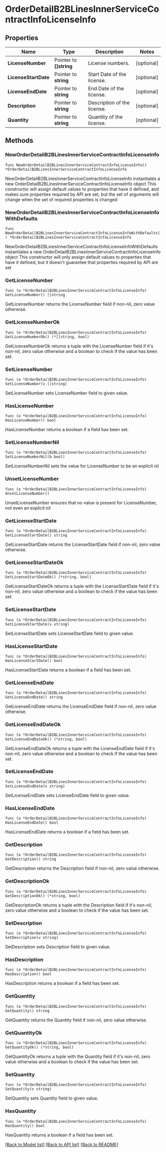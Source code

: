 # OrderDetailB2BLinesInnerServiceContractInfoLicenseInfo

## Properties

Name | Type | Description | Notes
------------ | ------------- | ------------- | -------------
**LicenseNumber** | Pointer to **[]string** | License numbers. | [optional] 
**LicenseStartDate** | Pointer to **string** | Start Date of the license. | [optional] 
**LicenseEndDate** | Pointer to **string** | End Date of the license. | [optional] 
**Description** | Pointer to **string** | Description of the license. | [optional] 
**Quantity** | Pointer to **string** | Quantity of the license. | [optional] 

## Methods

### NewOrderDetailB2BLinesInnerServiceContractInfoLicenseInfo

`func NewOrderDetailB2BLinesInnerServiceContractInfoLicenseInfo() *OrderDetailB2BLinesInnerServiceContractInfoLicenseInfo`

NewOrderDetailB2BLinesInnerServiceContractInfoLicenseInfo instantiates a new OrderDetailB2BLinesInnerServiceContractInfoLicenseInfo object
This constructor will assign default values to properties that have it defined,
and makes sure properties required by API are set, but the set of arguments
will change when the set of required properties is changed

### NewOrderDetailB2BLinesInnerServiceContractInfoLicenseInfoWithDefaults

`func NewOrderDetailB2BLinesInnerServiceContractInfoLicenseInfoWithDefaults() *OrderDetailB2BLinesInnerServiceContractInfoLicenseInfo`

NewOrderDetailB2BLinesInnerServiceContractInfoLicenseInfoWithDefaults instantiates a new OrderDetailB2BLinesInnerServiceContractInfoLicenseInfo object
This constructor will only assign default values to properties that have it defined,
but it doesn't guarantee that properties required by API are set

### GetLicenseNumber

`func (o *OrderDetailB2BLinesInnerServiceContractInfoLicenseInfo) GetLicenseNumber() []string`

GetLicenseNumber returns the LicenseNumber field if non-nil, zero value otherwise.

### GetLicenseNumberOk

`func (o *OrderDetailB2BLinesInnerServiceContractInfoLicenseInfo) GetLicenseNumberOk() (*[]string, bool)`

GetLicenseNumberOk returns a tuple with the LicenseNumber field if it's non-nil, zero value otherwise
and a boolean to check if the value has been set.

### SetLicenseNumber

`func (o *OrderDetailB2BLinesInnerServiceContractInfoLicenseInfo) SetLicenseNumber(v []string)`

SetLicenseNumber sets LicenseNumber field to given value.

### HasLicenseNumber

`func (o *OrderDetailB2BLinesInnerServiceContractInfoLicenseInfo) HasLicenseNumber() bool`

HasLicenseNumber returns a boolean if a field has been set.

### SetLicenseNumberNil

`func (o *OrderDetailB2BLinesInnerServiceContractInfoLicenseInfo) SetLicenseNumberNil(b bool)`

 SetLicenseNumberNil sets the value for LicenseNumber to be an explicit nil

### UnsetLicenseNumber
`func (o *OrderDetailB2BLinesInnerServiceContractInfoLicenseInfo) UnsetLicenseNumber()`

UnsetLicenseNumber ensures that no value is present for LicenseNumber, not even an explicit nil
### GetLicenseStartDate

`func (o *OrderDetailB2BLinesInnerServiceContractInfoLicenseInfo) GetLicenseStartDate() string`

GetLicenseStartDate returns the LicenseStartDate field if non-nil, zero value otherwise.

### GetLicenseStartDateOk

`func (o *OrderDetailB2BLinesInnerServiceContractInfoLicenseInfo) GetLicenseStartDateOk() (*string, bool)`

GetLicenseStartDateOk returns a tuple with the LicenseStartDate field if it's non-nil, zero value otherwise
and a boolean to check if the value has been set.

### SetLicenseStartDate

`func (o *OrderDetailB2BLinesInnerServiceContractInfoLicenseInfo) SetLicenseStartDate(v string)`

SetLicenseStartDate sets LicenseStartDate field to given value.

### HasLicenseStartDate

`func (o *OrderDetailB2BLinesInnerServiceContractInfoLicenseInfo) HasLicenseStartDate() bool`

HasLicenseStartDate returns a boolean if a field has been set.

### GetLicenseEndDate

`func (o *OrderDetailB2BLinesInnerServiceContractInfoLicenseInfo) GetLicenseEndDate() string`

GetLicenseEndDate returns the LicenseEndDate field if non-nil, zero value otherwise.

### GetLicenseEndDateOk

`func (o *OrderDetailB2BLinesInnerServiceContractInfoLicenseInfo) GetLicenseEndDateOk() (*string, bool)`

GetLicenseEndDateOk returns a tuple with the LicenseEndDate field if it's non-nil, zero value otherwise
and a boolean to check if the value has been set.

### SetLicenseEndDate

`func (o *OrderDetailB2BLinesInnerServiceContractInfoLicenseInfo) SetLicenseEndDate(v string)`

SetLicenseEndDate sets LicenseEndDate field to given value.

### HasLicenseEndDate

`func (o *OrderDetailB2BLinesInnerServiceContractInfoLicenseInfo) HasLicenseEndDate() bool`

HasLicenseEndDate returns a boolean if a field has been set.

### GetDescription

`func (o *OrderDetailB2BLinesInnerServiceContractInfoLicenseInfo) GetDescription() string`

GetDescription returns the Description field if non-nil, zero value otherwise.

### GetDescriptionOk

`func (o *OrderDetailB2BLinesInnerServiceContractInfoLicenseInfo) GetDescriptionOk() (*string, bool)`

GetDescriptionOk returns a tuple with the Description field if it's non-nil, zero value otherwise
and a boolean to check if the value has been set.

### SetDescription

`func (o *OrderDetailB2BLinesInnerServiceContractInfoLicenseInfo) SetDescription(v string)`

SetDescription sets Description field to given value.

### HasDescription

`func (o *OrderDetailB2BLinesInnerServiceContractInfoLicenseInfo) HasDescription() bool`

HasDescription returns a boolean if a field has been set.

### GetQuantity

`func (o *OrderDetailB2BLinesInnerServiceContractInfoLicenseInfo) GetQuantity() string`

GetQuantity returns the Quantity field if non-nil, zero value otherwise.

### GetQuantityOk

`func (o *OrderDetailB2BLinesInnerServiceContractInfoLicenseInfo) GetQuantityOk() (*string, bool)`

GetQuantityOk returns a tuple with the Quantity field if it's non-nil, zero value otherwise
and a boolean to check if the value has been set.

### SetQuantity

`func (o *OrderDetailB2BLinesInnerServiceContractInfoLicenseInfo) SetQuantity(v string)`

SetQuantity sets Quantity field to given value.

### HasQuantity

`func (o *OrderDetailB2BLinesInnerServiceContractInfoLicenseInfo) HasQuantity() bool`

HasQuantity returns a boolean if a field has been set.


[[Back to Model list]](../README.md#documentation-for-models) [[Back to API list]](../README.md#documentation-for-api-endpoints) [[Back to README]](../README.md)



